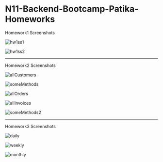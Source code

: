 # N11-Backend-Bootcamp-Patika-Homeworks

Homework1 Screenshots

![hw1ss1](https://github.com/burakkayya/N11-Backend-Bootcamp-Patika-Homeworks/assets/56073855/54309f46-6818-43db-8583-dcc4e860b13f)

![hw1ss2](https://github.com/burakkayya/N11-Backend-Bootcamp-Patika-Homeworks/assets/56073855/2cb4a962-c1a1-4941-b3a1-6b1cabbd5d3c)

-----------------------------------------------------------------------------------

Homework2 Screenshots

![allCustomers](https://github.com/burakkayya/N11-Backend-Bootcamp-Patika-Homeworks/assets/56073855/c85e218d-9584-4d88-a24c-61950597a337)

![someMethods](https://github.com/burakkayya/N11-Backend-Bootcamp-Patika-Homeworks/assets/56073855/d5164332-d5d2-4f8a-a96e-eed62b026f14)

![allOrders](https://github.com/burakkayya/N11-Backend-Bootcamp-Patika-Homeworks/assets/56073855/c942339a-b2f2-4593-ac90-f7f7c9600f3c)

![allInvoices](https://github.com/burakkayya/N11-Backend-Bootcamp-Patika-Homeworks/assets/56073855/cd978df3-6aa4-4028-a1df-0bb60234179b)

![someMethods2](https://github.com/burakkayya/N11-Backend-Bootcamp-Patika-Homeworks/assets/56073855/5340d5db-84ea-4a5f-96e8-7613be957f68)

-----------------------------------------------------------------------------------

Homework3 Screenshots

![daily](https://github.com/burakkayya/N11-Backend-Bootcamp-Patika-Homeworks/assets/56073855/85704154-88b7-4384-89ea-6a7cd52e7f82)

![weekly](https://github.com/burakkayya/N11-Backend-Bootcamp-Patika-Homeworks/assets/56073855/15c78b9d-8072-4294-bb30-b2e5d23f6f34)

![monthly](https://github.com/burakkayya/N11-Backend-Bootcamp-Patika-Homeworks/assets/56073855/f61c0dcf-1b4d-4521-afe0-3cd35058ff05)



